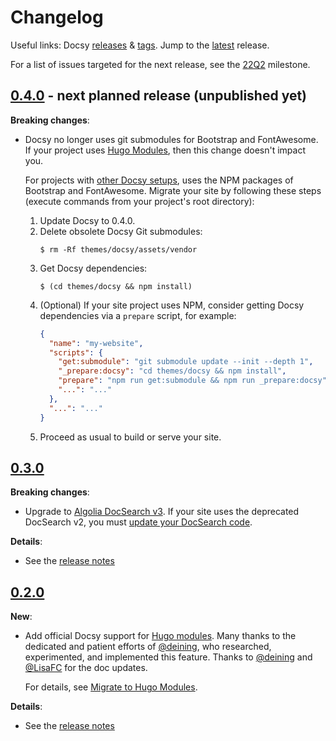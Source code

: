 # Changelog

Useful links: Docsy [releases][] & [tags][]. Jump to the [latest][] release.

For a list of issues targeted for the next release, see the [22Q2][] milestone.

## [0.4.0][] - next planned release (unpublished yet)

**Breaking changes**:

- Docsy no longer uses git submodules for Bootstrap and FontAwesome. If your
  project uses [Hugo Modules][], then this change doesn't impact you.

  For projects with [other Docsy setups][], uses the NPM packages of Bootstrap
  and FontAwesome. Migrate your site by following these steps (execute commands
  from your project's root directory):

   1. Update Docsy to 0.4.0.
   2. Delete obsolete Docsy Git submodules:
      ```console
      $ rm -Rf themes/docsy/assets/vendor
      ```
   3. Get Docsy dependencies:
      ```console
      $ (cd themes/docsy && npm install)
      ```
   4. (Optional) If your site project uses NPM, consider getting Docsy
      dependencies via a `prepare` script, for example:
      ```json
      {
        "name": "my-website",
        "scripts": {
          "get:submodule": "git submodule update --init --depth 1",
          "_prepare:docsy": "cd themes/docsy && npm install",
          "prepare": "npm run get:submodule && npm run _prepare:docsy",
          "...": "..."
        },
        "...": "..."
      }
      ```
   5. Proceed as usual to build or serve your site.

[Hugo Modules]: https://www.docsy.dev/docs/get-started/docsy-as-module/
[other Docsy setups]: https://www.docsy.dev/docs/get-started/other-options/

## [0.3.0][]

**Breaking changes**:

- Upgrade to [Algolia DocSearch
  v3](https://docsearch.algolia.com/docs/DocSearch-v3). If your site uses the
  deprecated DocSearch v2, you must [update your DocSearch
  code](https://docsearch.algolia.com/docs/migrating-from-v2).

**Details**:

- See the [release notes][0.3.0]

## [0.2.0][]

**New**:

- Add official Docsy support for [Hugo modules][]. Many thanks to the dedicated and
  patient efforts of [@deining][], who researched, experimented, and implemented
  this feature. Thanks to [@deining][] and [@LisaFC][] for the doc updates.

  For details, see [Migrate to Hugo Modules](https://www.docsy.dev/docs/updating/convert-site-to-module/).

**Details**:

- See the [release notes][0.2.0]

[@deining]: https://github.com/deining
[@lisafc]: https://github.com/LisaFC
[0.2.0]: https://github.com/google/docsy/releases/v0.2.0
[0.3.0]: https://github.com/google/docsy/releases/v0.3.0
[0.4.0]: https://github.com/google/docsy/releases/v0.4.0
[22q2]: https://github.com/google/docsy/milestone/3
[hugo modules]: https://gohugo.io/hugo-modules/
[latest]: https://github.com/google/docsy/releases/latest
[releases]: https://github.com/google/docsy/releases
[tags]: https://github.com/google/docsy/tags

